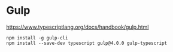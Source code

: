 # Gulp #

<https://www.typescriptlang.org/docs/handbook/gulp.html>

``` shell
npm install -g gulp-cli
npm install --save-dev typescript gulp@4.0.0 gulp-typescript
```
